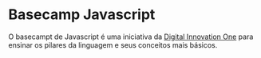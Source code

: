 # Basecamp Javascript

O basecampt de Javascript é uma iniciativa da [Digital Innovation One](https://digitalinnovation.one/) para ensinar os pilares da linguagem e seus conceitos mais básicos.